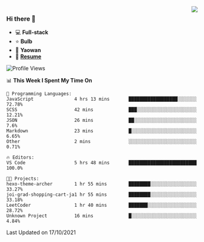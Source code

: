 <img align="right" src="https://github-readme-stats.vercel.app/api?username=LolipopJ&show_icons=true&count_private=true&hide_title=true&include_all_commits=true&theme=vue">

### Hi there 👋

- :computer: **Full-stack**
- :star: **Bulb**
- :pill: **Yaowan**
- :milky_way: [**Resume**](https://cdn.jsdelivr.net/gh/lolipopj/resume/export/resume-en.pdf)

<!--START_SECTION:waka-->
![Profile Views](http://img.shields.io/badge/Profile%20Views-3-blue)

📊 **This Week I Spent My Time On** 

```text
💬 Programming Languages: 
JavaScript               4 hrs 13 mins       ██████████████████░░░░░░░   72.78% 
SCSS                     42 mins             ███░░░░░░░░░░░░░░░░░░░░░░   12.21% 
JSON                     26 mins             ██░░░░░░░░░░░░░░░░░░░░░░░   7.6% 
Markdown                 23 mins             █░░░░░░░░░░░░░░░░░░░░░░░░   6.65% 
Other                    2 mins              ░░░░░░░░░░░░░░░░░░░░░░░░░   0.71%

🔥 Editors: 
VS Code                  5 hrs 48 mins       █████████████████████████   100.0%

🐱‍💻 Projects: 
hexo-theme-archer        1 hr 55 mins        ████████░░░░░░░░░░░░░░░░░   33.27% 
joi-grad-shopping-cart-ja1 hr 55 mins        ████████░░░░░░░░░░░░░░░░░   33.18% 
LeetCoder                1 hr 40 mins        ███████░░░░░░░░░░░░░░░░░░   28.72% 
Unknown Project          16 mins             █░░░░░░░░░░░░░░░░░░░░░░░░   4.84%

```


 Last Updated on 17/10/2021
<!--END_SECTION:waka-->
